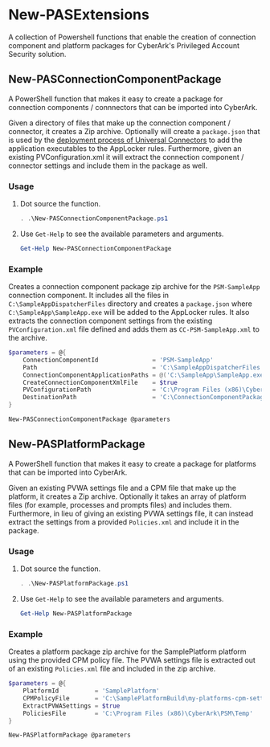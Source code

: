 # New-PASExtensions

A collection of Powershell functions that enable the creation of connection component and platform packages for CyberArk's Privileged Account Security solution.

## New-PASConnectionComponentPackage

A PowerShell function that makes it easy to create a package for connection components / connnectors that can be imported into CyberArk.

Given a directory of files that make up the connection component / connector, it creates a Zip archive. Optionally will create a `package.json` that is used by the [deployment process of Universal Connectors](https://docs.cyberark.com/Product-Doc/OnlineHelp/PAS/Latest/en/Content/PASIMP/ConfigurePSMUniversalConnector.htm) to add the application executables to the AppLocker rules. Furthermore, given an existing PVConfiguration.xml it will extract the connection component / connector settings and include them in the package as well.

### Usage

1. Dot source the function.

   ```powershell
   . .\New-PASConnectionComponentPackage.ps1
   ```

2. Use `Get-Help` to see the available parameters and arguments.

   ```powershell
   Get-Help New-PASConnectionComponentPackage
   ```

### Example

Creates a connection component package zip archive for the `PSM-SampleApp` connection component. It includes all the files in `C:\SampleAppDispatcherFiles` directory and creates a `package.json` where `C:\SampleApp\SampleApp.exe` will be added to the AppLocker rules. It also extracts the connection component settings from the existing `PVConfiguration.xml` file defined and adds them as `CC-PSM-SampleApp.xml` to the archive.

```powershell
$parameters = @{
    ConnectionComponentId               = 'PSM-SampleApp'
    Path                                = 'C:\SampleAppDispatcherFiles'
    ConnectionComponentApplicationPaths = @('C:\SampleApp\SampleApp.exe')
    CreateConnectionComponentXmlFile    = $true
    PVConfigurationPath                 = 'C:\Program Files (x86)\CyberArk\PSM\Temp\PVConfiguration.xml'
    DestinationPath                     = 'C:\ConnectionComponentPackages'
}

New-PASConnectionComponentPackage @parameters
```

## New-PASPlatformPackage

A PowerShell function that makes it easy to create a package for platforms that can be imported into CyberArk.

Given an existing PVWA settings file and a CPM file that make up the platform, it creates a Zip archive. Optionally it takes an array of platform files (for example, processes and prompts files) and includes them. Furthermore, in lieu of giving an existing PVWA settings file, it can instead extract the settings from a provided `Policies.xml` and include it in the package.

### Usage

1. Dot source the function.

   ```powershell
   . .\New-PASPlatformPackage.ps1
   ```

2. Use `Get-Help` to see the available parameters and arguments.

   ```powershell
   Get-Help New-PASPlatformPackage
   ```

### Example

Creates a platform package zip archive for the SamplePlatform platform using the provided CPM policy file. The PVWA settings file is extracted out of an existing `Policies.xml` file and included in the zip archive.

```powershell
$parameters = @{
    PlatformId          = 'SamplePlatform'
    CPMPolicyFile       = 'C:\SamplePlatformBuild\my-platforms-cpm-settings.ini'
    ExtractPVWASettings = $true
    PoliciesFile        = 'C:\Program Files (x86)\CyberArk\PSM\Temp'
}

New-PASPlatformPackage @parameters
```
